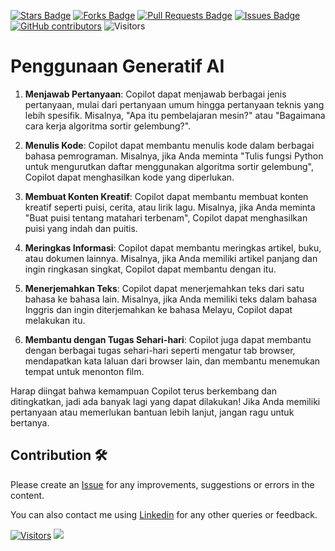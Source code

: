 <a href="https://github.com/drshahizan/ai-tools/stargazers"><img src="https://img.shields.io/github/stars/drshahizan/ai-tools" alt="Stars Badge"/></a>
<a href="https://github.com/drshahizan/ai-tools/network/members"><img src="https://img.shields.io/github/forks/drshahizan/ai-tools" alt="Forks Badge"/></a>
<a href="https://github.com/drshahizan/ai-tools"><img src="https://img.shields.io/github/issues-pr/drshahizan/ai-tools" alt="Pull Requests Badge"/></a>
<a href="https://github.com/drshahizan/ai-tools/issues"><img src="https://img.shields.io/github/issues/drshahizan/ai-tools" alt="Issues Badge"/></a>
<a href="https://github.com/drshahizan/ai-tools/graphs/contributors"><img alt="GitHub contributors" src="https://img.shields.io/github/contributors/drshahizan/ai-tools?color=2b9348"></a>
![Visitors](https://api.visitorbadge.io/api/visitors?path=https%3A%2F%2Fgithub.com%2Fdrshahizan%2Fai-tools&labelColor=%23d9e3f0&countColor=%23697689&style=flat)

# Penggunaan Generatif AI

1. **Menjawab Pertanyaan**: Copilot dapat menjawab berbagai jenis pertanyaan, mulai dari pertanyaan umum hingga pertanyaan teknis yang lebih spesifik. Misalnya, "Apa itu pembelajaran mesin?" atau "Bagaimana cara kerja algoritma sortir gelembung?".

2. **Menulis Kode**: Copilot dapat membantu menulis kode dalam berbagai bahasa pemrograman. Misalnya, jika Anda meminta "Tulis fungsi Python untuk mengurutkan daftar menggunakan algoritma sortir gelembung", Copilot dapat menghasilkan kode yang diperlukan.

3. **Membuat Konten Kreatif**: Copilot dapat membantu membuat konten kreatif seperti puisi, cerita, atau lirik lagu. Misalnya, jika Anda meminta "Buat puisi tentang matahari terbenam", Copilot dapat menghasilkan puisi yang indah dan puitis.

4. **Meringkas Informasi**: Copilot dapat membantu meringkas artikel, buku, atau dokumen lainnya. Misalnya, jika Anda memiliki artikel panjang dan ingin ringkasan singkat, Copilot dapat membantu dengan itu.

5. **Menerjemahkan Teks**: Copilot dapat menerjemahkan teks dari satu bahasa ke bahasa lain. Misalnya, jika Anda memiliki teks dalam bahasa Inggris dan ingin diterjemahkan ke bahasa Melayu, Copilot dapat melakukan itu.

6. **Membantu dengan Tugas Sehari-hari**: Copilot juga dapat membantu dengan berbagai tugas sehari-hari seperti mengatur tab browser, mendapatkan kata laluan dari browser lain, dan membantu menemukan tempat untuk menonton film.

Harap diingat bahwa kemampuan Copilot terus berkembang dan ditingkatkan, jadi ada banyak lagi yang dapat dilakukan! Jika Anda memiliki pertanyaan atau memerlukan bantuan lebih lanjut, jangan ragu untuk bertanya.

## Contribution 🛠️
Please create an [Issue](https://github.com/drshahizan/ai-tools/issues) for any improvements, suggestions or errors in the content.

You can also contact me using [Linkedin](https://www.linkedin.com/in/drshahizan/) for any other queries or feedback.

[![Visitors](https://api.visitorbadge.io/api/visitors?path=https%3A%2F%2Fgithub.com%2Fdrshahizan&labelColor=%23697689&countColor=%23555555&style=plastic)](https://visitorbadge.io/status?path=https%3A%2F%2Fgithub.com%2Fdrshahizan)
![](https://hit.yhype.me/github/profile?user_id=81284918)



